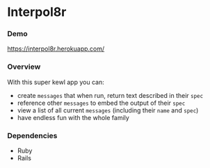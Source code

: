 # Interpol8r

### Demo

https://interpol8r.herokuapp.com/

### Overview

With this super kewl app you can:

* create `messages` that when run, return text described in their `spec`
* reference other `messages` to embed the output of their `spec`
* view a list of all current `messages` (including their `name` and `spec`)
* have endless fun with the whole family

### Dependencies
* Ruby
* Rails
